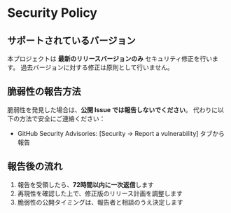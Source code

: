# Security Policy

## サポートされているバージョン

本プロジェクトは **最新のリリースバージョンのみ** セキュリティ修正を行います。
過去バージョンに対する修正は原則として行いません。

## 脆弱性の報告方法

脆弱性を発見した場合は、**公開 Issue では報告しないでください**。
代わりに以下の方法で安全にご連絡ください：

- GitHub Security Advisories: [Security → Report a vulnerability] タブから報告

## 報告後の流れ

1. 報告を受領したら、**72時間以内に一次返信**します
2. 再現性を確認した上で、修正版のリリース計画を調整します
3. 脆弱性の公開タイミングは、報告者と相談のうえ決定します

